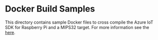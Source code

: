 # Docker Build Samples
This directory contains sample Docker files to cross compile the Azure IoT SDK for Raspberry Pi and a MIPS32 target. For more information see the [here](https://github.com/Azure/azure-iot-sdk-c/blob/master/doc/Docker_SDK_Cross_Compile.md).